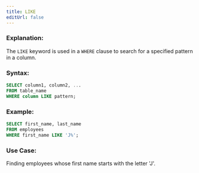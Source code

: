 ```yaml
---
title: LIKE
editUrl: false
---
```


### **Explanation:**

The `LIKE` keyword is used in a `WHERE` clause to search for a specified pattern in a column.

### **Syntax:**

```sql
SELECT column1, column2, ...
FROM table_name
WHERE column LIKE pattern;
```

### **Example:**

```sql
SELECT first_name, last_name
FROM employees
WHERE first_name LIKE 'J%';
```

### **Use Case:**

Finding employees whose first name starts with the letter 'J'.
